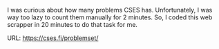 I was curious about how many problems CSES has. Unfortunately, I was way too lazy to count them manually for 2 minutes. 
So, I coded this web scrapper in 20 minutes to do that task for me.

URL: https://cses.fi/problemset/

